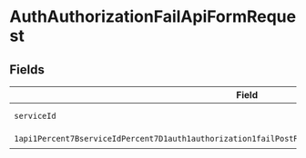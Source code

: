 # AuthAuthorizationFailApiFormRequest


## Fields

| Field                                                                                                                                                                                                                                     | Type                                                                                                                                                                                                                                      | Required                                                                                                                                                                                                                                  | Description                                                                                                                                                                                                                               |
| ----------------------------------------------------------------------------------------------------------------------------------------------------------------------------------------------------------------------------------------- | ----------------------------------------------------------------------------------------------------------------------------------------------------------------------------------------------------------------------------------------- | ----------------------------------------------------------------------------------------------------------------------------------------------------------------------------------------------------------------------------------------- | ----------------------------------------------------------------------------------------------------------------------------------------------------------------------------------------------------------------------------------------- |
| `serviceId`                                                                                                                                                                                                                               | *String*                                                                                                                                                                                                                                  | :heavy_check_mark:                                                                                                                                                                                                                        | A service ID.                                                                                                                                                                                                                             |
| `1api1Percent7BserviceIdPercent7D1auth1authorization1failPostRequestBodyContentApplication1jsonSchema`                                                                                                                                    | [1api1Percent7BserviceIdPercent7D1auth1authorization1failPostRequestBodyContentApplication1jsonSchema](../../models/components/Oneapi1Percent7BserviceIdPercent7D1auth1authorization1failPostRequestBodyContentApplication1jsonSchema.md) | :heavy_check_mark:                                                                                                                                                                                                                        | N/A                                                                                                                                                                                                                                       |